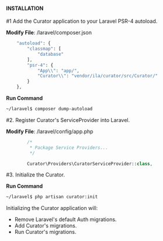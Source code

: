 #### INSTALLATION

#1 Add the Curator application to your Laravel PSR-4 autoload.

**Modify File**: /laravel/composer.json

```php
    "autoload": {
        "classmap": [
            "database"
        ],
        "psr-4": {
            "App\\": "app/",
            "Curator\\": "vendor/ila/curator/src/Curator/"
        }
    },
```

**Run Command**

```sh
~/laravel$ composer dump-autoload
```

#2. Register Curator's ServiceProvider into Laravel.

**Modify File**: /laravel/config/app.php

```php
        /*
         * Package Service Providers...
         */

        Curator\Providers\CuratorServiceProvider::class,
```

#3. Initialize the Curator.

**Run Command**

```sh
~/laravel$ php artisan curator:init
```

Initializing the Curator application will:
- Remove Laravel's default Auth migrations.
- Add Curator's migrations.
- Run Curator's migrations.
